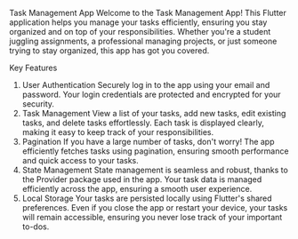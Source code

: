 Task Management App
Welcome to the Task Management App! This Flutter application helps you manage your tasks efficiently, ensuring you stay organized and on top of your responsibilities. Whether you're a student juggling assignments, a professional managing projects, or just someone trying to stay organized, this app has got you covered.

Key Features
1. User Authentication
Securely log in to the app using your email and password.
Your login credentials are protected and encrypted for your security.
2. Task Management
View a list of your tasks, add new tasks, edit existing tasks, and delete tasks effortlessly.
Each task is displayed clearly, making it easy to keep track of your responsibilities.
3. Pagination
If you have a large number of tasks, don't worry! The app efficiently fetches tasks using pagination, ensuring smooth performance and quick access to your tasks.
4. State Management
State management is seamless and robust, thanks to the Provider package used in the app.
Your task data is managed efficiently across the app, ensuring a smooth user experience.
5. Local Storage
Your tasks are persisted locally using Flutter's shared preferences.
Even if you close the app or restart your device, your tasks will remain accessible, ensuring you never lose track of your important to-dos.
